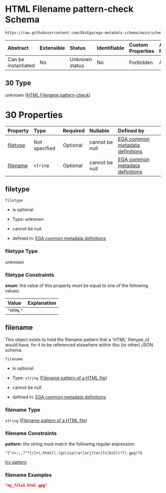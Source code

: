 # HTML Filename pattern-check Schema

```txt
https://raw.githubusercontent.com/EbiEga/ega-metadata-schema/main/schemas/EGA.common-definitions.json#/definitions/filename-filetype-pattern-check/anyOf/30
```



| Abstract            | Extensible | Status         | Identifiable | Custom Properties | Additional Properties | Access Restrictions | Defined In                                                                                           |
| :------------------ | :--------- | :------------- | :----------- | :---------------- | :-------------------- | :------------------ | :--------------------------------------------------------------------------------------------------- |
| Can be instantiated | No         | Unknown status | No           | Forbidden         | Allowed               | none                | [EGA.common-definitions.json\*](../../../schemas/EGA.common-definitions.json "open original schema") |

## 30 Type

unknown ([HTML Filename pattern-check](ega-12-definitions-check-filetype-checks-based-on-its-filename-anyof-html-filename-pattern-check.md))

# 30 Properties

| Property              | Type          | Required | Nullable       | Defined by                                                                                                                                                                                                                                                                                                                                                          |
| :-------------------- | :------------ | :------- | :------------- | :------------------------------------------------------------------------------------------------------------------------------------------------------------------------------------------------------------------------------------------------------------------------------------------------------------------------------------------------------------------ |
| [filetype](#filetype) | Not specified | Optional | cannot be null | [EGA common metadata definitions](ega-12-definitions-check-filetype-checks-based-on-its-filename-anyof-html-filename-pattern-check-properties-filetype.md "https://raw.githubusercontent.com/EbiEga/ega-metadata-schema/main/schemas/EGA.common-definitions.json#/definitions/filename-filetype-pattern-check/anyOf/30/properties/filetype")                        |
| [filename](#filename) | `string`      | Optional | cannot be null | [EGA common metadata definitions](ega-12-definitions-check-filetype-checks-based-on-its-filename-anyof-html-filename-pattern-check-properties-filename-pattern-of-a-html-file.md "https://raw.githubusercontent.com/EbiEga/ega-metadata-schema/main/schemas/EGA.common-definitions.json#/definitions/filename-filetype-pattern-check/anyOf/30/properties/filename") |

## filetype



`filetype`

*   is optional

*   Type: unknown

*   cannot be null

*   defined in: [EGA common metadata definitions](ega-12-definitions-check-filetype-checks-based-on-its-filename-anyof-html-filename-pattern-check-properties-filetype.md "https://raw.githubusercontent.com/EbiEga/ega-metadata-schema/main/schemas/EGA.common-definitions.json#/definitions/filename-filetype-pattern-check/anyOf/30/properties/filetype")

### filetype Type

unknown

### filetype Constraints

**enum**: the value of this property must be equal to one of the following values:

| Value    | Explanation |
| :------- | :---------- |
| `"HTML"` |             |

## filename

This object exists to hold the filename pattern that a 'HTML' filetype\_id would have, for it to be referenced elsewhere within this (or other) JSON schema.

`filename`

*   is optional

*   Type: `string` ([Filename pattern of a HTML file](ega-12-definitions-check-filetype-checks-based-on-its-filename-anyof-html-filename-pattern-check-properties-filename-pattern-of-a-html-file.md))

*   cannot be null

*   defined in: [EGA common metadata definitions](ega-12-definitions-check-filetype-checks-based-on-its-filename-anyof-html-filename-pattern-check-properties-filename-pattern-of-a-html-file.md "https://raw.githubusercontent.com/EbiEga/ega-metadata-schema/main/schemas/EGA.common-definitions.json#/definitions/filename-filetype-pattern-check/anyOf/30/properties/filename")

### filename Type

`string` ([Filename pattern of a HTML file](ega-12-definitions-check-filetype-checks-based-on-its-filename-anyof-html-filename-pattern-check-properties-filename-pattern-of-a-html-file.md))

### filename Constraints

**pattern**: the string must match the following regular expression:&#x20;

```regexp
^[^<>:;,?"*|/]+\.html(\.(gz|zip|rar|arj|tar|7z|bz2))?(\.gpg)?$
```

[try pattern](https://regexr.com/?expression=%5E%5B%5E%3C%3E%3A%3B%2C%3F%22*%7C%2F%5D%2B%5C.html\(%5C.\(gz%7Czip%7Crar%7Carj%7Ctar%7C7z%7Cbz2\)\)%3F\(%5C.gpg\)%3F%24 "try regular expression with regexr.com")

### filename Examples

```json
"my_file1.html.gpg"
```
